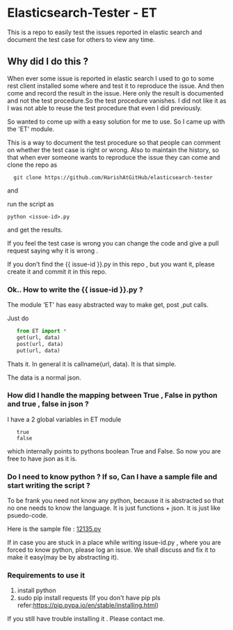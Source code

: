 # Elasticsearch-Tester - ET
This is a repo to easily test the issues reported in elastic search and document the test case for others to view any time.

## Why did I do this ?
When ever some issue is reported in elastic search I used to go to
some rest client installed some where and test it to reproduce the issue.
And then come and record the result in the issue. 
Here only the result is documented and not the test procedure.So the test procedure vanishes.
I did not like it as I was not able to reuse the test procedure that even I did previously.

So wanted to come up with a easy solution for me to use. So I came up with the 'ET' module.

This is a way to document the test procedure so that people 
can comment on whether the test case is right or wrong.
Also to maintain the history, so that when ever someone wants to reproduce the issue they can come and clone 
the repo as

```
  git clone https://github.com/HarishAtGitHub/elasticsearch-tester
 ```

and

run the script as

```
python <issue-id>.py
```

and get the results.

If you feel the test case is wrong you can change the code and give  a pull request saying why it is 
wrong .

If you don't find the {{ issue-id }}.py in this repo , but you want it, please create it and commit it in 
this repo.

### Ok.. How to write the {{ issue-id }}.py ?
The module 'ET' has easy abstracted way to make get, post ,put calls.

Just do
```python
   from ET import *
   get(url, data)
   post(url, data)
   put(url, data)
```
  
Thats it. In general it is callname(url, data). It is that simple.

The data is a normal json.

### How did I handle the mapping between True , False in python and true , false in json ?

I have a 2 global variables in ET module 
```
   true
   false
```
which internally points to pythons boolean True and False.
So now you are free to have json as it is.

### Do I need to know python ? If so, Can I have a sample file and start writing the script  ?
To be frank you need not know any python, because it is abstracted so that no one
needs to know the language. It is just functions + json. It is just like psuedo-code.


Here is the sample file :
<a href="https://github.com/HarishAtGitHub/elasticsearch-tester/blob/master/12135.py">12135.py</a>

If in case you are stuck in a place while writing issue-id.py , where you are forced to know python, please log an issue. We shall discuss and fix it to make it easy(may be by abstracting it).


### Requirements to use it
1. install python 
2. sudo pip install requests  (If you don't have pip pls refer:https://pip.pypa.io/en/stable/installing.html)

If you still have trouble installing it . Please contact me.
